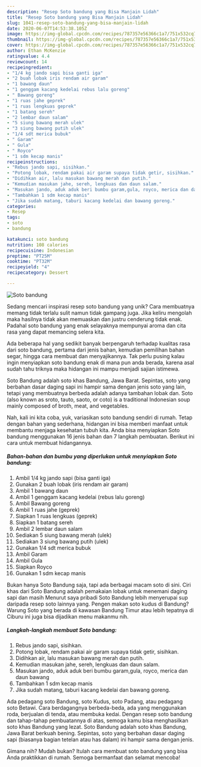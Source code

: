 ```yaml
---
description: "Resep Soto bandung yang Bisa Manjain Lidah"
title: "Resep Soto bandung yang Bisa Manjain Lidah"
slug: 1041-resep-soto-bandung-yang-bisa-manjain-lidah
date: 2020-06-07T14:53:38.105Z
image: https://img-global.cpcdn.com/recipes/787357e56366c1a7/751x532cq70/soto-bandung-foto-resep-utama.jpg
thumbnail: https://img-global.cpcdn.com/recipes/787357e56366c1a7/751x532cq70/soto-bandung-foto-resep-utama.jpg
cover: https://img-global.cpcdn.com/recipes/787357e56366c1a7/751x532cq70/soto-bandung-foto-resep-utama.jpg
author: Ethan McKenzie
ratingvalue: 4.4
reviewcount: 14
recipeingredient:
- "1/4 kg jando sapi bisa ganti iga"
- "2 buah lobak iris rendam air garam"
- "1 bawang daun"
- "1 genggam kacang kedelai rebus lalu goreng"
- " Bawang goreng"
- "1 ruas jahe geprek"
- "1 ruas lengkuas geprek"
- "1 batang sereh"
- "2 lembar daun salam"
- "5 siung bawang merah ulek"
- "3 siung bawang putih ulek"
- "1/4 sdt merica bubuk"
- " Garam"
- " Gula"
- " Royco"
- "1 sdm kecap manis"
recipeinstructions:
- "Rebus jando sapi, sisihkan."
- "Potong lobak, rendam pakai air garam supaya tidak getir, sisihkan."
- "Didihkan air, lalu masukan bawang merah dan putih."
- "Kemudian masukan jahe, sereh, lengkuas dan daun salam."
- "Masukan jando, aduk aduk beri bumbu garam,gula, royco, merica dan daun bawang"
- "Tambahkan 1 sdm kecap manis"
- "Jika sudah matang, taburi kacang kedelai dan bawang goreng."
categories:
- Resep
tags:
- soto
- bandung

katakunci: soto bandung 
nutrition: 108 calories
recipecuisine: Indonesian
preptime: "PT25M"
cooktime: "PT32M"
recipeyield: "4"
recipecategory: Dessert

---
```



![Soto bandung](https://img-global.cpcdn.com/recipes/787357e56366c1a7/751x532cq70/soto-bandung-foto-resep-utama.jpg)

Sedang mencari inspirasi resep soto bandung yang unik? Cara membuatnya memang tidak terlalu sulit namun tidak gampang juga. Jika keliru mengolah maka hasilnya tidak akan memuaskan dan justru cenderung tidak enak. Padahal soto bandung yang enak selayaknya mempunyai aroma dan cita rasa yang dapat memancing selera kita.

Ada beberapa hal yang sedikit banyak berpengaruh terhadap kualitas rasa dari soto bandung, pertama dari jenis bahan, kemudian pemilihan bahan segar, hingga cara membuat dan menyajikannya. Tak perlu pusing kalau ingin menyiapkan soto bandung enak di mana pun anda berada, karena asal sudah tahu triknya maka hidangan ini mampu menjadi sajian istimewa.

Soto Bandung adalah soto khas Bandung, Jawa Barat. Sepintas, soto yang berbahan dasar daging sapi ini hampir sama dengan jenis soto yang lain, tetapi yang membuatnya berbeda adalah adanya tambahan lobak dan. Soto (also known as sroto, tauto, saoto, or coto) is a traditional Indonesian soup mainly composed of broth, meat, and vegetables.


Nah, kali ini kita coba, yuk, variasikan soto bandung sendiri di rumah. Tetap dengan bahan yang sederhana, hidangan ini bisa memberi manfaat untuk membantu menjaga kesehatan tubuh kita. Anda bisa menyiapkan Soto bandung menggunakan 16 jenis bahan dan 7 langkah pembuatan. Berikut ini cara untuk membuat hidangannya.

<!--inarticleads1-->

##### Bahan-bahan dan bumbu yang diperlukan untuk menyiapkan Soto bandung:

1. Ambil 1/4 kg jando sapi (bisa ganti iga)
1. Gunakan 2 buah lobak (iris rendam air garam)
1. Ambil 1 bawang daun
1. Ambil 1 genggam kacang kedelai (rebus lalu goreng)
1. Ambil  Bawang goreng
1. Ambil 1 ruas jahe (geprek)
1. Siapkan 1 ruas lengkuas (geprek)
1. Siapkan 1 batang sereh
1. Ambil 2 lembar daun salam
1. Sediakan 5 siung bawang merah (ulek)
1. Sediakan 3 siung bawang putih (ulek)
1. Gunakan 1/4 sdt merica bubuk
1. Ambil  Garam
1. Ambil  Gula
1. Siapkan  Royco
1. Gunakan 1 sdm kecap manis


Bukan hanya Soto Bandung saja, tapi ada berbagai macam soto di sini. Ciri khas dari Soto Bandung adalah pemakaian lobak untuk menemani daging sapi dan masih Menurut saya pribadi Soto Bandung lebih menyerupai sup daripada resep soto lainnya yang. Pengen makan soto kudus di Bandung? Warung Soto yang berada di kawasan Bandung Timur atau lebih tepatnya di Ciburu ini juga bisa dijadikan menu makanmu nih. 

<!--inarticleads2-->

##### Langkah-langkah membuat Soto bandung:

1. Rebus jando sapi, sisihkan.
1. Potong lobak, rendam pakai air garam supaya tidak getir, sisihkan.
1. Didihkan air, lalu masukan bawang merah dan putih.
1. Kemudian masukan jahe, sereh, lengkuas dan daun salam.
1. Masukan jando, aduk aduk beri bumbu garam,gula, royco, merica dan daun bawang
1. Tambahkan 1 sdm kecap manis
1. Jika sudah matang, taburi kacang kedelai dan bawang goreng.


Ada pedagang soto Bandung, soto Kudus, soto Padang, atau pedagang soto Betawi. Cara berdagangnya berbeda-beda, ada yang menggunakan roda, berjualan di tenda, atau membuka kedai. Dengan resep soto bandung dan tahap-tahap pembuatannya di atas, semoga kamu bisa menghasilkan soto khas Bandung yang lezat. Soto Bandung adalah soto khas Bandung, Jawa Barat berkuah bening. Sepintas, soto yang berbahan dasar daging sapi (biasanya bagian tetelan atau has dalam) ini hampir sama dengan jenis. 

Gimana nih? Mudah bukan? Itulah cara membuat soto bandung yang bisa Anda praktikkan di rumah. Semoga bermanfaat dan selamat mencoba!
